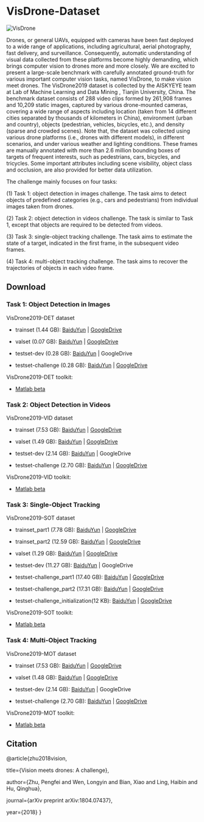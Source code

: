 # VisDrone-Dataset

![VisDrone](http://aiskyeye.com/upfile/1524040398110image_sample.jpg)

Drones, or general UAVs, equipped with cameras have been fast deployed to a wide range of applications, including agricultural, aerial photography, fast delivery, and surveillance. Consequently, automatic understanding of visual data collected from these platforms become highly demanding, which brings computer vision to drones more and more closely. We are excited to present a large-scale benchmark with carefully annotated ground-truth for various important computer vision tasks, named VisDrone, to make vision meet drones. The VisDrone2019 dataset is collected by the AISKYEYE team at Lab of Machine Learning and Data Mining , Tianjin University, China. The benchmark dataset consists of 288 video clips formed by 261,908 frames and 10,209 static images, captured by various drone-mounted cameras, covering a wide range of aspects including location (taken from 14 different cities separated by thousands of kilometers in China), environment (urban and country), objects (pedestrian, vehicles, bicycles, etc.), and density (sparse and crowded scenes). Note that, the dataset was collected using various drone platforms (i.e., drones with different models), in different scenarios, and under various weather and lighting conditions. These frames are manually annotated with more than 2.6 million bounding boxes of targets of frequent interests, such as pedestrians, cars, bicycles, and tricycles. Some important attributes including scene visibility, object class and occlusion, are also provided for better data utilization.

The challenge mainly focuses on four tasks: 

(1) Task 1: object detection in images challenge. The task aims to detect objects of predefined categories (e.g., cars and pedestrians) from individual images taken from drones. 

(2) Task 2: object detection in videos challenge. The task is similar to Task 1, except that objects are required to be detected from videos.

(3) Task 3: single-object tracking challenge. The task aims to estimate the state of a target, indicated in the first frame, in the subsequent video frames.

(4) Task 4: multi-object tracking challenge. The task aims to recover the trajectories of objects in each video frame.


## Download

### Task 1: Object Detection in Images 

VisDrone2019-DET dataset

* trainset (1.44 GB): [BaiduYun](https://pan.baidu.com/s/1K-JtLnlHw98UuBDrYJvw3A) | [GoogleDrive](https://drive.google.com/file/d/1a2oHjcEcwXP8oUF95qiwrqzACb2YlUhn/view?usp=sharing)
    
* valset (0.07 GB):  [BaiduYun](https://pan.baidu.com/s/1jdK_dAxRJeF2Xi50IoML1g) | [GoogleDrive](https://drive.google.com/file/d/1bxK5zgLn0_L8x276eKkuYA_FzwCIjb59/view?usp=sharing)
    
* testset-dev (0.28 GB): [BaiduYun](https://pan.baidu.com/s/1RdRfSWV-1IFK7aWljLU_LQ) | GoogleDrive
    
* testset-challenge (0.28 GB): [BaiduYun](https://pan.baidu.com/s/1lvEkCgy1WWK4B7TLki4yBQ) | [GoogleDrive](https://drive.google.com/file/d/1KN8R3oioOvSXH492GEVk-Hx74nWHAcXT/view?usp=sharing)
    
VisDrone2019-DET toolkit: 

* [Matlab beta](https://github.com/VisDrone/VisDrone2018-DET-toolkit)

### Task 2: Object Detection in Videos

VisDrone2019-VID dataset

* trainset (7.53 GB):  [BaiduYun](https://pan.baidu.com/s/1kC3NTK6MPVv3D1CY9gXaCQ) | [GoogleDrive](https://drive.google.com/file/d/1NSNapZQHar22OYzQYuXCugA3QlMndzvw/view?usp=sharing)
    
* valset (1.49 GB):  [BaiduYun](https://pan.baidu.com/s/12-A6Mg1Gg7hyS4WwG27dDw) | [GoogleDrive](https://drive.google.com/file/d/1xuG7Z3IhVfGGKMe3Yj6RnrFHqo_d2a1B/view?usp=sharing)
    
* testset-dev (2.14 GB):  [BaiduYun](https://pan.baidu.com/s/1r1P5aJ1zOlQH_58LfYFzQQ) | GoogleDrive
    
* testset-challenge (2.70 GB):  [BaiduYun](https://pan.baidu.com/s/1ew6B-kvKV9yv__onnjA4dQ) | [GoogleDrive](https://drive.google.com/file/d/1Qwyp_cEpGyXGqJ8IbusEzuNHgbM403NP/view?usp=sharing) 
    
VisDrone2019-VID toolkit: 

* [Matlab beta](https://github.com/VisDrone/VisDrone2018-VID-toolkit)

### Task 3: Single-Object Tracking 

VisDrone2019-SOT dataset

* trainset_part1 (7.78 GB):   [BaiduYun](https://pan.baidu.com/s/1obWeT5DvBkTuBmO1NlSQ-Q) | [GoogleDrive](https://drive.google.com/file/d/1a-AmQjYATzj8seXLlEm9Sx8aQmClrJka/view?usp=sharing)
    
* trainset_part2 (12.59 GB):  [BaiduYun](https://pan.baidu.com/s/1c6iZeMJUXOIERxFJJ6B0jw) | [GoogleDrive](https://drive.google.com/file/d/16YPyhNDQrTgW8I2HaH_HNEO-KTRA-xso/view?usp=sharing)
    
* valset (1.29 GB):   [BaiduYun](https://pan.baidu.com/s/1WTWx4iyf33lnIyRu2uP_Hg) | [GoogleDrive](https://drive.google.com/file/d/18SNAOlCJtApnG2m45ud-1e_OtGYill0D/view?usp=sharing)
    
* testset-dev (11.27 GB):  [BaiduYun](https://pan.baidu.com/s/18j3umaWR_1fFy2ISOe9dGg) | GoogleDrive
    
* testset-challenge_part1 (17.40 GB):  [BaiduYun](https://pan.baidu.com/s/14eWyaisDeciip-4_B14law) | [GoogleDrive](https://drive.google.com/file/d/1zxMLZrkkz4BkufbaDXQVMpDz-PRpPpxs/view?usp=sharing)
    
* testset-challenge_part2 (17.31 GB):  [BaiduYun](https://pan.baidu.com/s/1WDQ4JD5eLfRy-KVNyvKPig) | [GoogleDrive](https://drive.google.com/file/d/13J_9rwpf2TpVVsWgzMUv4uCxpOKDNbef/view?usp=sharing)
    
* testset-challenge_initialization(12 KB):  [BaiduYun](https://pan.baidu.com/s/1hvY0LXjTeuF8r-VVvVX1OQ) | [GoogleDrive](https://drive.google.com/file/d/1z7lQ0co8Dcu-ZojMN7dnIxn-i6QbGNL4/view?usp=sharing)
    
VisDrone2019-SOT toolkit: 

* [Matlab beta](https://github.com/VisDrone/VisDrone2018-SOT-toolkit)
    
### Task 4: Multi-Object Tracking 

VisDrone2019-MOT dataset

* trainset (7.53 GB):  [BaiduYun](https://pan.baidu.com/s/16BtpKNWi0cEk8WUtfzpEHQ) | [GoogleDrive](https://drive.google.com/file/d/1-qX2d-P1Xr64ke6nTdlm33om1VxCUTSh/view?usp=sharing)
    
* valset (1.48 GB):  [BaiduYun](https://pan.baidu.com/s/1wTWFpHw4uLXPVCp1m5fQNQ) | [GoogleDrive](https://drive.google.com/file/d/1rqnKe9IgU_crMaxRoel9_nuUsMEBBVQu/view?usp=sharing)
    
* testset-dev (2.14 GB):  [BaiduYun](https://pan.baidu.com/s/1_gLvMxkMKb3RZjGyZv7btQ) | GoogleDrive
    
* testset-challenge (2.70 GB):  [BaiduYun](https://pan.baidu.com/s/1xIloIRSj1FtcEoWI9esn7w) | [GoogleDrive](https://drive.google.com/file/d/1I0nn6dVKctzDE5YJ3q9qOlhKLiSIDAxF/view?usp=sharing)
    
VisDrone2019-MOT toolkit:

* [Matlab beta](https://github.com/VisDrone/VisDrone2018-MOT-toolkit)


## Citation 

@article{zhu2018vision,

  title={Vision meets drones: A challenge},
  
  author={Zhu, Pengfei and Wen, Longyin and Bian, Xiao and Ling, Haibin and Hu, Qinghua},
  
  journal={arXiv preprint arXiv:1804.07437},
  
  year={2018}
}


